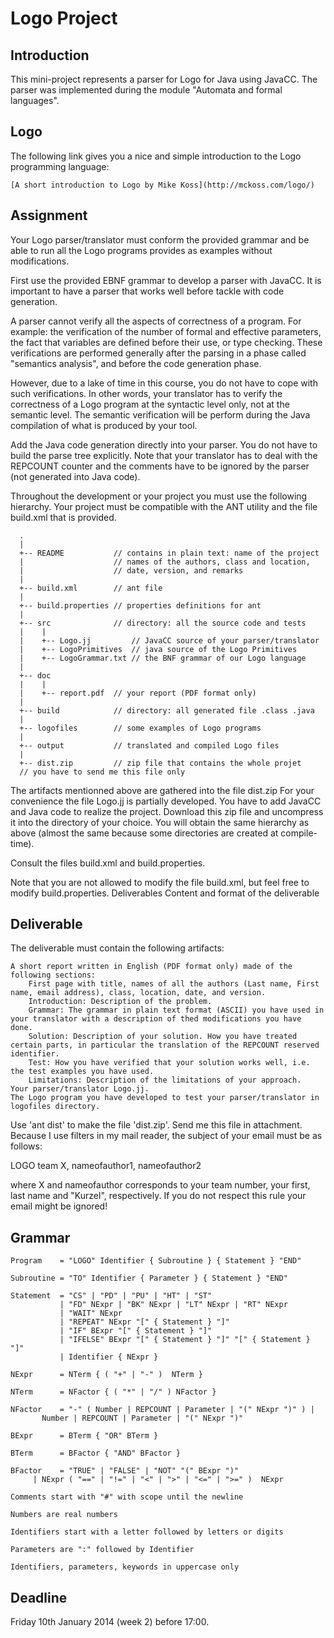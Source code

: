 Logo Project
============

Introduction
------------

This mini-project represents a parser for Logo for Java using JavaCC. The parser was implemented during the module "Automata and formal languages".

Logo
----

The following link gives you a nice and simple introduction to the Logo programming language:

    [A short introduction to Logo by Mike Koss](http://mckoss.com/logo/)

Assignment
----------

Your Logo parser/translator must conform the provided grammar and be able to run all the Logo programs provides as examples without modifications.

First use the provided EBNF grammar to develop a parser with JavaCC. It is important to have a parser that works well before tackle with code generation.

A parser cannot verify all the aspects of correctness of a program. For example: the verification of the number of formal and effective parameters, the fact that variables are defined before their use, or type checking. These verifications are performed generally after the parsing in a phase called "semantics analysis", and before the code generation phase.

However, due to a lake of time in this course, you do not have to cope with such verifications. In other words, your translator has to verify the correctness of a Logo program at the syntactic level only, not at the semantic level. The semantic verification will be perform during the Java compilation of what is produced by your tool.

Add the Java code generation directly into your parser. You do not have to build the parse tree explicitly. Note that your translator has to deal with the REPCOUNT counter and the comments have to be ignored by the parser (not generated into Java code).

Throughout the development or your project you must use the following hierarchy. Your project must be compatible with the ANT utility and the file build.xml that is provided.

      .
      |
      +-- README           // contains in plain text: name of the project
      |                    // names of the authors, class and location,
      |                    // date, version, and remarks
      |
      +-- build.xml        // ant file
      |
      +-- build.properties // properties definitions for ant
      |
      +-- src              // directory: all the source code and tests
      |    |
      |    +-- Logo.jj         // JavaCC source of your parser/translator
      |    +-- LogoPrimitives  // java source of the Logo Primitives
      |    +-- LogoGrammar.txt // the BNF grammar of our Logo language
      |
      +-- doc
      |    |
      |    +-- report.pdf  // your report (PDF format only)
      |
      +-- build            // directory: all generated file .class .java
      |
      +-- logofiles        // some examples of Logo programs
      |
      +-- output           // translated and compiled Logo files
      |
      +-- dist.zip         // zip file that contains the whole projet
      // you have to send me this file only
    

The artifacts mentionned above are gathered into the file dist.zip For your convenience the file Logo.jj is partially developed. You have to add JavaCC and Java code to realize the project. Download this zip file and uncompress it into the directory of your choice. You will obtain the same hierarchy as above (almost the same because some directories are created at compile-time).

Consult the files build.xml and build.properties.

Note that you are not allowed to modify the file build.xml, but feel free to modify build.properties.
Deliverables
Content and format of the deliverable

Deliverable
-----------

The deliverable must contain the following artifacts:

    A short report written in English (PDF format only) made of the following sections:
        First page with title, names of all the authors (Last name, First name, email address), class, location, date, and version.
        Introduction: Description of the problem.
        Grammar: The grammar in plain text format (ASCII) you have used in your translator with a description of thed modifications you have done.
        Solution: Description of your solution. How you have treated certain parts, in particular the translation of the REPCOUNT reserved identifier.
        Test: How you have verified that your solution works well, i.e. the test examples you have used.
        Limitations: Description of the limitations of your approach.
    Your parser/translator Logo.jj.
    The Logo program you have developed to test your parser/translator in logofiles directory.

Use 'ant dist' to make the file 'dist.zip'. Send me this file in attachment. Because I use filters in my mail reader, the subject of your email must be as follows:

LOGO team X, nameofauthor1, nameofauthor2

where X and nameofauthor corresponds to your team number, your first, last name and "Kurzel", respectively. If you do not respect this rule your email might be ignored!

Grammar
-------

    Program    = "LOGO" Identifier { Subroutine } { Statement } "END"

    Subroutine = "TO" Identifier { Parameter } { Statement } "END"

    Statement  = "CS" | "PD" | "PU" | "HT" | "ST" 
               | "FD" NExpr | "BK" NExpr | "LT" NExpr | "RT" NExpr
               | "WAIT" NExpr
               | "REPEAT" NExpr "[" { Statement } "]"
               | "IF" BExpr "[" { Statement } "]"
               | "IFELSE" BExpr "[" { Statement } "]" "[" { Statement } "]"
               | Identifier { NExpr }

    NExpr      = NTerm { ( "+" | "-" )  NTerm }

    NTerm      = NFactor { ( "*" | "/" ) NFactor }

    NFactor    = "-" ( Number | REPCOUNT | Parameter | "(" NExpr ")" ) | 
           Number | REPCOUNT | Parameter | "(" NExpr ")" 

    BExpr      = BTerm { "OR" BTerm }

    BTerm      = BFactor { "AND" BFactor }

    BFactor    = "TRUE" | "FALSE" | "NOT" "(" BExpr ")" 
         | NExpr ( "==" | "!=" | "<" | ">" | "<=" | ">=" )  NExpr 

    Comments start with "#" with scope until the newline

    Numbers are real numbers

    Identifiers start with a letter followed by letters or digits

    Parameters are ":" followed by Identifier

    Identifiers, parameters, keywords in uppercase only


Deadline
--------

Friday 10th January 2014 (week 2) before 17:00.
